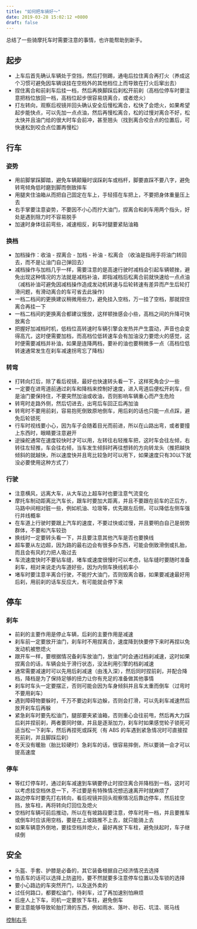 ```yaml
---
title: "如何把车骑好〜"
date: 2019-03-28 15:02:12 +0800
draft: false
---
```


总结了一些骑摩托车时需要注意的事情，也许能帮助到新手。

## 起步
- 上车后首先确认车辆处于空挡，然后打侧踢，通电后拉住离合再打火（养成这个习惯可避免因车辆误挂在空档外的其他档位上而导致在打火后窜出去）
- 捏住离合和前刹车后挂一档，然后再换脚踩后刹松开前刹（高档位停车时要注意把档位放回一档，高档位起步很容易烧离合，或者熄火）
- 打左转向，观察后视镜并回头确认安全后慢松离合，松快了会熄火，如果希望起步能快点，可以先加一点点油，然后再慢松离合，松的过慢对离合不好，松太快并且油门给的很大时车会前冲，甚至翘头（找到离合咬合点的位置后，可快速松到咬合点位置再慢松）

## 行车
### 姿势
- 用前脚掌踩脚踏，避免车辆颠簸时误踩刹车或档杆，脚要直踩不要八字，避免转弯倾角低时磨到脚而倒致摔车
- 用腿夹住油箱从而把自己固定在车上，手轻搭在车把上，不要把身体重量压上去
- 右手掌要注意姿势，不要因不小心而拧大油门，捏离合和刹车用两个指头，好处是遇到阻力时不容易脱手
- 加速时身体往前弯些，减速相反，刹车时腿要紧贴油箱

### 换档
- 加档操作：收油 - 捏离合 - 加档 - 补油 - 松离合 （收油是指用手将油门转回去，而不是让油门自己弹回去）
- 减档操作与加档几乎一样，需要注意的是高速行驶时减档会引起车辆顿挫，避免出现这种情况的方法就是减档补油，即指减档后松离合前就快速给一点点油（减档补油可避免因减档操作造成发动机转速与后轮转速有差异而产生后轮打滑问题，有滑动离合的车可省去此操作）
- 一档二档间的更换建议稍微用些力，避免挂入空档，万一挂了空档，那就捏住离合再挂一下
- 一档二档间的更换离合都建议慢放，这样顿挫感会小些，高档之间的升降可快放离合
- 把握好加减档时机，低档位高转速时车辆引擎会发热并产生震动，声音也会变得高亢，这时便需要加档，而高档位低转速车会有加油没力要熄火的感觉，这时便需要减档并补油，如果是连降两档，要补的油也要稍微多一点（高档位低转速通常发生在刹车减速拐弯忘了降档）

### 转弯
- 打转向灯后，除了看后视镜，最好也快速转头看一下，这样死角会少一些
- 一定要在进弯道前通过刹车和降档来控制好速度，进入弯道后便松开刹车，但是油门要保持住，不要突然加油或收油，否则影响车辆重心而产生危险
- 转弯时走路外侧，然后切进去，出弯后车回正后再加油
- 转弯时不要用前刹，容易抱死倒致原地倒车，用后刹的话也只能一点点踩，避免后轮锁死
- 行车时视线要小心，因为车子会随着目光而前进，所以在山路出弯，或者要撞上东西时，眼睛要注意避开
- 逆操舵通常在速度较快时才可以用，左转往右轻推车把，这时车会往左倾，右转往左轻推，车会往右倾，当车发生倾斜时再往想转的方向转龙头（推把越快倾斜的就越快，所以速度快并且弯比较急时可以用下，如果速度只有30以下就没必要使用这种方式了）

### 行驶
- 注意横风，远离大车，从大车边上超车时也要注意气流变化
- 摩托车制动距离比汽车长，跟车时要加大距离，并且不要跟在前车的正后方，马路中间相对脏一些，例如机油、垃圾等，优先跟左后侧，可以降低左侧车强行并线概率
- 在车道上行驶时要跟上汽车的速度，不要过快或过慢，并且要明白自己是弱势群体，不要和汽车较劲
- 换线时一定要转头看一下，并且要注意其他汽车是否也要换线
- 超车要从左边超，因为路的最右边会有很多杂东西，可能会倒致滑倒或扎胎，而且会有风的力把人吸过去
- 车流速度快时不要钻车缝，堵车或速度很慢时可以考虑，钻车缝时要随时准备刹车，相对来说走内车道好些，因为内侧车换线机率小
- 堵车时要注意半离合行驶，不能拧大油门，否则毁离合器，如果要减速最好用后刹，用前刹的话车反应大，有可能就会停下来

## 停车
### 刹车
- 前刹的主要作用是停止车辆，后刹的主要作用是减速
- 刹车前一定要放开油门，刹车时不用捏离合，速度降到快要停下来时再捏以免发动机被憋熄火
- 跟开车一样，要根据情况备刹车放油门，放油门时会通过档刹减速，这时如果捏离合的话，车辆会处于滑行状态，没法利用引擎的档刹减速
- 通常需要减速时可以先用后刹减速（由浅入深），然后同时捏前刹，并配合降档，降档是为了保持足够的扭力让你有充足的准备做其他事情
- 刹车时车头一定要摆正，否则可能会因为车身倾斜并且车太重而倒车（过弯时不要用刹车）
- 遇到障碍物要躲时，千万不要边刹车边躲，否则会打滑，可以先刹车减速然后放开刹车后再躲
- 紧急刹车时要先松油门，腿部要夹紧油箱，否则重心会往前甩，然后再大力踩后刹并捏前刹，两者要同时做，并且是逐渐加力，刹车时如果感觉轮子锁死可适当松一下刹车，然后再捏死或踩死（有 ABS 的车遇到紧急情况时可直接捏死前刹，并且脚踩后刹）
- 冬天没有暖胎（胎比较硬时）急刹车的话，很容易摔倒，所以要骑一会才可以提高速度

### 停车
- 等红灯停车时，通过刹车减速到车辆要停止时捏住离合并降档到一档，这时可以考虑挂空档休息一下，不过要是有特殊情况想迅速离开时就麻烦了
- 路边停车时要先打右转向，看后视镜并回头观察情况后靠边停车，然后挂空挡，放车柱，再将转向灯回位及熄火
- 空档时车辆可前后推动，所以在有坡路段要注意，停车时用一档，并且要推车或倒车时应该用空档，要是在上坡路推不上去，就只能骑上去
- 如果车辆意外倒地，要挂空档并熄火，最好再放下车柱，避免扶起时，车子继续倒

## 安全
- 头盔、手套、护膝是必备的，其它装备根据自己经济情况去选择
- 怕丢车的话可以选择上防盗险，要不然就要多注意停车位置以及车锁的选择
- 要小心路边的车突然开门，以及送外卖的
- 过任何路口，都要松油门，待刹车，过了再加速别怕麻烦
- 后座人上下车，司机一定要放下车柱，避免倒车
- 要注意能够导致轮胎打滑的东西，例如雨水、落叶、砂石、坑洼、斑马线

[控制右手]()





